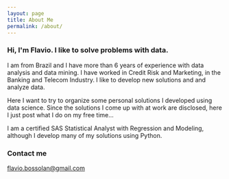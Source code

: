 ```yaml
---
layout: page
title: About Me
permalink: /about/
---
```


### Hi, I'm Flavio. I like to solve problems with data.
I am from Brazil and I have more than 6 years of experience with data analysis and data mining. I have worked in Credit Risk and Marketing, in the Banking and Telecom Industry. I like to develop new solutions and and analyze data.

Here I want to try to organize some personal solutions I developed using data science. Since the solutions I come up with at work are disclosed, here I just post what I do on my free time...

I am a certified SAS Statistical Analyst with Regression and Modeling, although I develop many of my solutions using Python.


### Contact me

[flavio.bossolan@gmail.com](mailto:flavio.bossolan@gmail.com)
